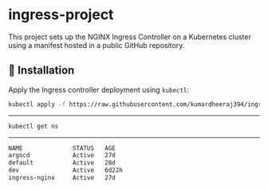 # ingress-project

This project sets up the NGINX Ingress Controller on a Kubernetes cluster using a manifest hosted in a public GitHub repository.

## 🔧 Installation

Apply the Ingress controller deployment using `kubectl`:

```bash
kubectl apply -f https://raw.githubusercontent.com/kumardheeraj394/ingress-project/refs/heads/main/ingress-deploy.yaml
```
---
```bash
kubectl get ns
```
---
```bash
NAME              STATUS   AGE
argocd            Active   27d
default           Active   28d
dev               Active   6d22h
ingress-nginx     Active   27d

